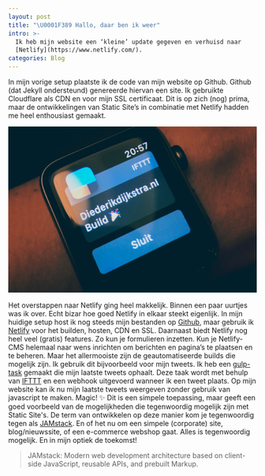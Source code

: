 ```yaml
---
layout: post
title: "\U0001F389 Hallo, daar ben ik weer"
intro: >-
  Ik heb mijn website een ‘kleine’ update gegeven en verhuisd naar
  [Netlify](https://www.netlify.com/).
categories: Blog
---
```

In mijn vorige setup plaatste ik de code van mijn website op Github. Github (dat Jekyll ondersteund) genereerde hiervan een site. Ik gebruikte Cloudflare als CDN en voor mijn SSL certificaat. Dit is op zich (nog) prima, maar de ontwikkelingen van Static Site’s in combinatie met Netlify hadden me heel enthousiast gemaakt. 

![](/uploads/images/applewatch.jpg "Diederikdijkstra.nl Build 🎉")

Het overstappen naar Netlify ging heel makkelijk. Binnen een paar uurtjes was ik over. Echt bizar hoe goed Netlify in elkaar steekt eigenlijk. In mijn huidige setup host ik nog steeds mijn bestanden op [Github](https://github.com/dydric/dydric.github.io), maar gebruik ik [Netlify](https://www.netlify.com/) voor het builden, hosten, CDN en SSL. Daarnaast biedt Netlify nog heel veel (gratis) features. Zo kun je formulieren inzetten. Kun je Netlify-CMS helemaal naar wens inrichten om berichten en pagina’s te plaatsen en te beheren. Maar het allermooiste zijn de geautomatiseerde builds die mogelijk zijn. Ik gebruik dit bijvoorbeeld voor mijn tweets. Ik heb een [gulp-task](https://github.com/dydric/dydric.github.io/blob/e215bfcb567b6643ce06c5f87a4e3912064c7a34/gulpfile.js#L125) gemaakt die mijn laatste tweets ophaalt. Deze taak wordt met behulp van [IFTTT](https://ifttt.com/) en een webhook uitgevoerd wanneer ik een tweet plaats. Op mijn website kan ik nu mijn laatste tweets weergeven zonder gebruik van javascript te maken. Magic! ✨ Dit is een simpele toepassing, maar geeft een goed voorbeeld van de mogelijkheden die tegenwoordig mogelijk zijn met Static Site's. De term van ontwikkelen op deze manier kom je tegenwoordig tegen als [JAMstack](https://jamstack.org/). En of het nu om een simpele (corporate) site, blog/nieuwssite, of een e-commerce webshop gaat. Alles is tegenwoordig mogelijk. En in mijn optiek de toekomst!

> JAMstack: Modern web development architecture based on client-side JavaScript, reusable APIs, and prebuilt Markup.
